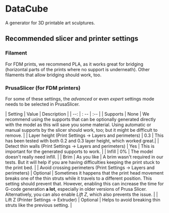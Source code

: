 # DataCube
A generator for 3D printable art sculptures. 

## Recommended slicer and printer settings

### Filament

For FDM prints, we recommend PLA, as it works great for bridging (horizontal parts of the prints where no support is underneath). Other filaments that allow bridging should work, too. 

### PrusaSlicer (for FDM printers)

For some of these settings, the _advanced_ or even _expert_ settings mode needs to be selected in PrusaSlicer. 

| Setting | Value | Description  |
| --:     | : --  | :--  |
| Supports | None | We recommend using the supports that can be optionally generated directly with the model as this will save you some material. Using automatic or manual supports by the slicer should work, too; but it might be difficult to remove.  |
| Layer height (Print Settings -> Layers and perimeters) | 0.3 | This has been tested with both 0.2 and 0.3 layer height, which worked great.|
| Detect thin walls (Print Settings -> Layers and perimeters) | Yes | This is important for the generated supports to work.  |
| Infill | 0% | The model doesn't really need infill.  |
| Brim | As you like | A brim wasn't required in our tests. But it will help if you are having difficulties keeping the print stuck to the print bed.  |
| Avoid crossing perimeters (Print Settings -> Layers and perimeters) | Optional | Sometimes it happens that the print head movement breaks one of the thin struts while it travels to a different position. This setting should prevent that. However, enabling this can increase the time for G-code generation __a lot__, especially in older versions of Prusa Slicer. Alternatively, you can also enable _Lift Z_, which also prevents the issue. | 
| Lift Z (Printer Settings -> Extruder) | Optional | Helps to avoid breaking thin struts like the previous setting.  |
